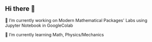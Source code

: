 ## Hi there 👋

🔭 I’m currently working on Modern Mathematical Packages' Labs using Jupyter Notebook in GoogleColab

🌱 I’m currently learning Math, Physics/Mechanics

<!--
**a2a-lovelace/a2a-lovelace** is a ✨ _special_ ✨ repository because its `README.md` (this file) appears on your GitHub profile.

Here are some ideas to get you started:

- 🔭 I’m currently working on ...
- 🌱 I’m currently learning Python
- 👯 I’m looking to collaborate on ...
- 🤔 I’m looking for help with ...
- 💬 Ask me about ...
- 📫 How to reach me: ...
- 😄 Pronouns: ...
- ⚡ Fun fact: ...
-->
